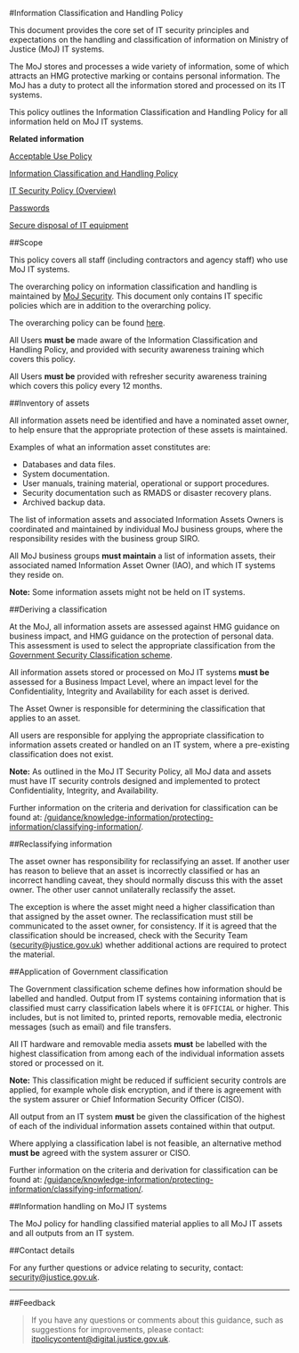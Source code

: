#Information Classification and Handling Policy

This document provides the core set of IT security principles and expectations on the handling and classification of information on Ministry of Justice (MoJ) IT systems.

The MoJ stores and processes a wide variety of information, some of which attracts an HMG protective marking or contains personal information. The MoJ has a duty to protect all the information stored and processed on its IT systems.

This policy outlines the Information Classification and Handling Policy for all information held on MoJ IT systems.

**Related information**  


[Acceptable Use Policy](https://security-guidance.service.justice.gov.uk/acceptable-use-policy/)

[Information Classification and Handling Policy](https://security-guidance.service.justice.gov.uk/information-classification-and-handling-policy/)

[IT Security Policy (Overview)](https://security-guidance.service.justice.gov.uk/it-security-policy-overview/)

[Passwords](https://security-guidance.service.justice.gov.uk/passwords/)

[Secure disposal of IT equipment](https://security-guidance.service.justice.gov.uk/secure-disposal-of-it-equipment/)

##Scope

This policy covers all staff (including contractors and agency staff) who use MoJ IT systems.

The overarching policy on information classification and handling is maintained by [MoJ Security](/guidance/security/). This document only contains IT specific policies which are in addition to the overarching policy.

The overarching policy can be found [here](https://security-guidance.service.justice.gov.uk/government-classification-scheme/).

All Users **must be** made aware of the Information Classification and Handling Policy, and provided with security awareness training which covers this policy.

All Users **must be** provided with refresher security awareness training which covers this policy every 12 months.

##Inventory of assets

All information assets need be identified and have a nominated asset owner, to help ensure that the appropriate protection of these assets is maintained.

Examples of what an information asset constitutes are:

* Databases and data files.
* System documentation.
* User manuals, training material, operational or support procedures.
* Security documentation such as RMADS or disaster recovery plans.
* Archived backup data.

The list of information assets and associated Information Assets Owners is coordinated and maintained by individual MoJ business groups, where the responsibility resides with the business group SIRO.

All MoJ business groups **must maintain** a list of information assets, their associated named Information Asset Owner (IAO), and which IT systems they reside on.

**Note:** Some information assets might not be held on IT systems.

##Deriving a classification

At the MoJ, all information assets are assessed against HMG guidance on business impact, and HMG guidance on the protection of personal data. This assessment is used to select the appropriate classification from the [Government Security Classification scheme](https://www.gov.uk/government/publications/government-security-classifications).

All information assets stored or processed on MoJ IT systems **must be** assessed for a Business Impact Level, where an impact level for the Confidentiality, Integrity and Availability for each asset is derived.

The Asset Owner is responsible for determining the classification that applies to an asset.

All users are responsible for applying the appropriate classification to information assets created or handled on an IT system, where a pre-existing classification does not exist.

**Note:** As outlined in the MoJ IT Security Policy, all MoJ data and assets must have IT security controls designed and implemented to protect Confidentiality, Integrity, and Availability.

Further information on the criteria and derivation for classification can be found at: [/guidance/knowledge-information/protecting-information/classifying-information/](/guidance/knowledge-information/protecting-information/classifying-information/).

##Reclassifying information

The asset owner has responsibility for reclassifying an asset. If another user has reason to believe that an asset is incorrectly classified or has an incorrect handling caveat, they should normally discuss this with the asset owner. The other user cannot unilaterally reclassify the asset.

The exception is where the asset might need a higher classification than that assigned by the asset owner. The reclassification must still be communicated to the asset owner, for consistency. If it is agreed that the classification should be increased, check with the Security Team ([security@justice.gov.uk](mailto:security@justice.gov.uk)) whether additional actions are required to protect the material.

##Application of Government classification

The Government classification scheme defines how information should be labelled and handled. Output from IT systems containing information that is classified must carry classification labels where it is `OFFICIAL` or higher. This includes, but is not limited to, printed reports, removable media, electronic messages (such as email) and file transfers.

All IT hardware and removable media assets **must** be labelled with the highest classification from among each of the individual information assets stored or processed on it.

**Note:** This classification might be reduced if sufficient security controls are applied, for example whole disk encryption, and if there is agreement with the system assurer or Chief Information Security Officer (CISO).

All output from an IT system **must** be given the classification of the highest of each of the individual information assets contained within that output.

Where applying a classification label is not feasible, an alternative method **must be** agreed with the system assurer or CISO.

Further information on the criteria and derivation for classification can be found at: [/guidance/knowledge-information/protecting-information/classifying-information/](/guidance/knowledge-information/protecting-information/classifying-information/).

##Information handling on MoJ IT systems

The MoJ policy for handling classified material applies to all MoJ IT assets and all outputs from an IT system.

##Contact details

For any further questions or advice relating to security, contact: [security@justice.gov.uk](mailto:security@justice.gov.uk).

---

##Feedback

> If you have any questions or comments about this guidance, such as suggestions for improvements, please contact: [itpolicycontent@digital.justice.gov.uk](mailto:itpolicycontent@digital.justice.gov.uk).

